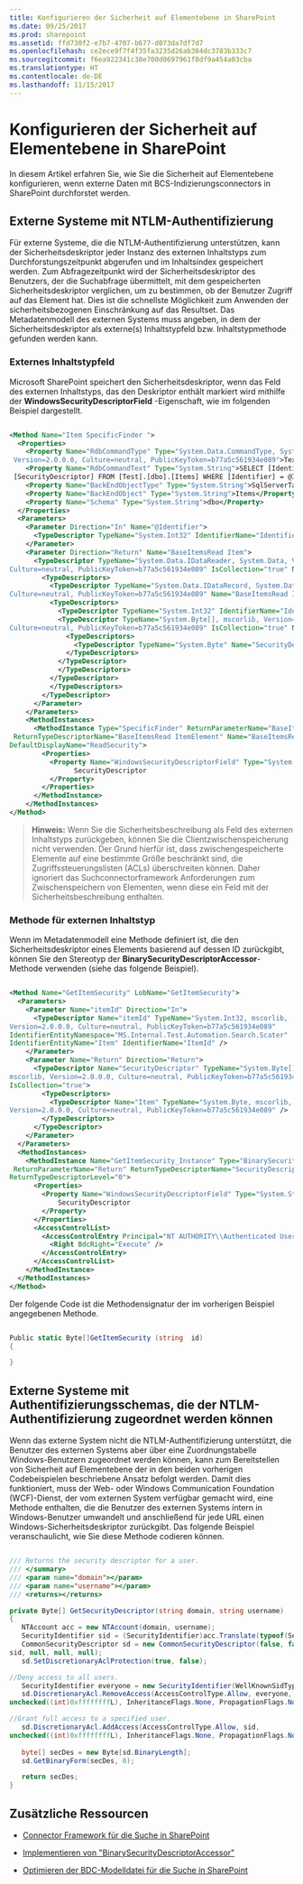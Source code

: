 ```yaml
---
title: Konfigurieren der Sicherheit auf Elementebene in SharePoint
ms.date: 09/25/2017
ms.prod: sharepoint
ms.assetid: ffd730f2-e7b7-4707-b677-d073da7df7d7
ms.openlocfilehash: ce2ece9f7f4f35fa3235d26ab384dc3783b333c7
ms.sourcegitcommit: f6ea922341c38e700d0697961f8df9a454a03cba
ms.translationtype: HT
ms.contentlocale: de-DE
ms.lasthandoff: 11/15/2017
---
```

# <a name="configure-item-level-security-in-sharepoint"></a>Konfigurieren der Sicherheit auf Elementebene in SharePoint

In diesem Artikel erfahren Sie, wie Sie die Sicherheit auf Elementebene konfigurieren, wenn externe Daten mit BCS-Indizierungsconnectors in SharePoint durchforstet werden.

## <a name="external-systems-with-ntlm-authentication"></a>Externe Systeme mit NTLM-Authentifizierung
<a name="ItemLevelSecurity_NTLMAuth"> </a>

Für externe Systeme, die die NTLM-Authentifizierung unterstützen, kann der Sicherheitsdeskriptor jeder Instanz des externen Inhaltstyps zum Durchforstungszeitpunkt abgerufen und im Inhaltsindex gespeichert werden. Zum Abfragezeitpunkt wird der Sicherheitsdeskriptor des Benutzers, der die Suchabfrage übermittelt, mit dem gespeicherten Sicherheitsdeskriptor verglichen, um zu bestimmen, ob der Benutzer Zugriff auf das Element hat. Dies ist die schnellste Möglichkeit zum Anwenden der sicherheitsbezogenen Einschränkung auf das Resultset. Das Metadatenmodell des externen Systems muss angeben, in dem der Sicherheitsdeskriptor als externe(s) Inhaltstypfeld bzw. Inhaltstypmethode gefunden werden kann.
  
    
    

### <a name="external-content-type-field"></a>Externes Inhaltstypfeld
<a name="ItemLevelSecurity_ExtTypeField"> </a>

Microsoft SharePoint speichert den Sicherheitsdeskriptor, wenn das Feld des externen Inhaltstyps, das den Deskriptor enthält markiert wird mithilfe der **WindowsSecurityDescriptorField** -Eigenschaft, wie im folgenden Beispiel dargestellt.
  
    
    

```XML

<Method Name="Item SpecificFinder ">
  <Properties>
    <Property Name="RdbCommandType" Type="System.Data.CommandType, System.Data, 
 Version=2.0.0.0, Culture=neutral, PublicKeyToken=b77a5c561934e089">Text</Property>
    <Property Name="RdbCommandText" Type="System.String">SELECT [Identifier] , 
 [SecurityDescriptor] FROM [Test].[dbo].[Items] WHERE [Identifier] = @Identifier</Property>
    <Property Name="BackEndObjectType" Type="System.String">SqlServerTable</Property>
    <Property Name="BackEndObject" Type="System.String">Items</Property>
    <Property Name="Schema" Type="System.String">dbo</Property>
  </Properties>
  <Parameters>
    <Parameter Direction="In" Name="@Identifier">
      <TypeDescriptor TypeName="System.Int32" IdentifierName="Identifier" Name="Identifier" />
    </Parameter>
    <Parameter Direction="Return" Name="BaseItemsRead Item">
      <TypeDescriptor TypeName="System.Data.IDataReader, System.Data, Version=2.0.0.0, 
Culture=neutral, PublicKeyToken=b77a5c561934e089" IsCollection="true" Name="BaseItemsRead Item">
        <TypeDescriptors>
          <TypeDescriptor TypeName="System.Data.IDataRecord, System.Data, Version=2.0.0.0, 
Culture=neutral, PublicKeyToken=b77a5c561934e089" Name="BaseItemsRead ItemElement">
          <TypeDescriptors>
            <TypeDescriptor TypeName="System.Int32" IdentifierName="Identifier" Name="Identifier"/>
            <TypeDescriptor TypeName="System.Byte[], mscorlib, Version=2.0.0.0, 
Culture=neutral, PublicKeyToken=b77a5c561934e089" IsCollection="true" Name="SecurityDescriptor">
              <TypeDescriptors>
                <TypeDescriptor TypeName="System.Byte" Name="SecurityDescriptorElement" />
              </TypeDescriptors>
            </TypeDescriptor>
            </TypeDescriptors>
          </TypeDescriptor>
          </TypeDescriptors>
        </TypeDescriptor>
      </Parameter>
    </Parameters>
    <MethodInstances>
      <MethodInstance Type="SpecificFinder" ReturnParameterName="BaseItemsRead Item"
 ReturnTypeDescriptorName="BaseItemsRead ItemElement" Name="BaseItemsRead Item"
DefaultDisplayName="ReadSecurity">
        <Properties>
          <Property Name="WindowsSecurityDescriptorField" Type="System.String">
                SecurityDescriptor
          </Property>
        </Properties>
      </MethodInstance>
    </MethodInstances>
</Method>
```


> **Hinweis:** Wenn Sie die Sicherheitsbeschreibung als Feld des externen Inhaltstyps zurückgeben, können Sie die Clientzwischenspeicherung nicht verwenden. Der Grund hierfür ist, dass zwischengespeicherte Elemente auf eine bestimmte Größe beschränkt sind, die Zugriffssteuerungslisten (ACLs) überschreiten können. Daher ignoriert das Suchconnectorframework Anforderungen zum Zwischenspeichern von Elementen, wenn diese ein Feld mit der Sicherheitsbeschreibung enthalten. 
  
    
    


### <a name="external-content-type-method"></a>Methode für externen Inhaltstyp
<a name="ItemLevelSecurity_ExtTypeMethod"> </a>

Wenn im Metadatenmodell eine Methode definiert ist, die den Sicherheitsdeskriptor eines Elements basierend auf dessen ID zurückgibt, können Sie den Stereotyp der **BinarySecurityDescriptorAccessor**-Methode verwenden (siehe das folgende Beispiel).
  
    
    

```XML

<Method Name="GetItemSecurity" LobName="GetItemSecurity">
  <Parameters>
    <Parameter Name="itemId" Direction="In">
      <TypeDescriptor Name="itemId" TypeName="System.Int32, mscorlib, 
Version=2.0.0.0, Culture=neutral, PublicKeyToken=b77a5c561934e089" 
IdentifierEntityNamespace="MS.Internal.Test.Automation.Search.Scater" 
IdentifierEntityName="Item" IdentifierName="ItemId" /> 
    </Parameter>
    <Parameter Name="Return" Direction="Return">
      <TypeDescriptor Name="SecurityDescriptor" TypeName="System.Byte[],
mscorlib, Version=2.0.0.0, Culture=neutral, PublicKeyToken=b77a5c561934e089" 
IsCollection="true">
        <TypeDescriptors>
          <TypeDescriptor Name="Item" TypeName="System.Byte, mscorlib, 
Version=2.0.0.0, Culture=neutral, PublicKeyToken=b77a5c561934e089" />
        </TypeDescriptors>
      </TypeDescriptor>
    </Parameter>
  </Parameters>
  <MethodInstances>
    <MethodInstance Name="GetItemSecurity_Instance" Type="BinarySecurityDescriptorAccessor"
 ReturnParameterName="Return" ReturnTypeDescriptorName="SecurityDescriptor" 
ReturnTypeDescriptorLevel="0">
      <Properties>
        <Property Name="WindowsSecurityDescriptorField" Type="System.String">
            SecurityDescriptor
        </Property>
      </Properties>
      <AccessControlList>
        <AccessControlEntry Principal="NT AUTHORITY\\Authenticated Users">
          <Right BdcRight="Execute" />
        </AccessControlEntry>
      </AccessControlList>
    </MethodInstance>
  </MethodInstances>
</Method>
```

Der folgende Code ist die Methodensignatur der im vorherigen Beispiel angegebenen Methode.
  
    
    



```cs

Public static Byte[]GetItemSecurity (string  id)
{

}
```


## <a name="external-systems-with-authentication-schemes-that-can-be-mapped-to-ntlm-authentication"></a>Externe Systeme mit Authentifizierungsschemas, die der NTLM-Authentifizierung zugeordnet werden können
<a name="ItemLevelSecurity_MappedToNTLM"> </a>

Wenn das externe System nicht die NTLM-Authentifizierung unterstützt, die Benutzer des externen Systems aber über eine Zuordnungstabelle Windows-Benutzern zugeordnet werden können, kann zum Bereitstellen von Sicherheit auf Elementebene der in den beiden vorherigen Codebeispielen beschriebene Ansatz befolgt werden. Damit dies funktioniert, muss der Web- oder Windows Communication Foundation (WCF)-Dienst, der vom externen System verfügbar gemacht wird, eine Methode enthalten, die die Benutzer des externen Systems intern in Windows-Benutzer umwandelt und anschließend für jede URL einen Windows-Sicherheitsdeskriptor zurückgibt. Das folgende Beispiel veranschaulicht, wie Sie diese Methode codieren können. 
  
    
    

```cs

/// Returns the security descriptor for a user.
/// </summary>
/// <param name="domain"></param>
/// <param name="username"></param>
/// <returns></returns>

private Byte[] GetSecurityDescriptor(string domain, string username)
{
   NTAccount acc = new NTAccount(domain, username);
   SecurityIdentifier sid = (SecurityIdentifier)acc.Translate(typeof(SecurityIdentifier));
   CommonSecurityDescriptor sd = new CommonSecurityDescriptor(false, false, ControlFlags.None,
sid, null, null, null);
   sd.SetDiscretionaryAclProtection(true, false);

//Deny access to all users.
   SecurityIdentifier everyone = new SecurityIdentifier(WellKnownSidType.WorldSid, null);
   sd.DiscretionaryAcl.RemoveAccess(AccessControlType.Allow, everyone, 
unchecked((int)0xffffffffL), InheritanceFlags.None, PropagationFlags.None);

//Grant full access to a specified user.
   sd.DiscretionaryAcl.AddAccess(AccessControlType.Allow, sid, 
unchecked((int)0xffffffffL), InheritanceFlags.None, PropagationFlags.None);
 
   byte[] secDes = new Byte[sd.BinaryLength];
   sd.GetBinaryForm(secDes, 0);

   return secDes;
}
```


## <a name="additional-resources"></a>Zusätzliche Ressourcen
<a name="SP15Itemlevelsec_addlresources"> </a>


-  [Connector Framework für die Suche in SharePoint](search-connector-framework-in-sharepoint.md)
    
  
-  [Implementieren von "BinarySecurityDescriptorAccessor"](http://msdn.microsoft.com/library/6cf70490-dd3c-49cd-bb13-ed33e938435d%28Office.15%29.aspx)
    
  
-  [Optimieren der BDC-Modelldatei für die Suche in SharePoint](enhancing-the-bdc-model-file-for-search-in-sharepoint.md)
    
  

